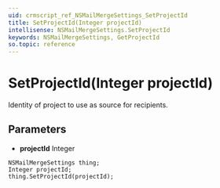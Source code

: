 ```yaml
---
uid: crmscript_ref_NSMailMergeSettings_SetProjectId
title: SetProjectId(Integer projectId)
intellisense: NSMailMergeSettings.SetProjectId
keywords: NSMailMergeSettings, GetProjectId
so.topic: reference
---
```


# SetProjectId(Integer projectId)

Identity of project to use as source for recipients.

## Parameters

* **projectId** Integer

```crmscript
NSMailMergeSettings thing;
Integer projectId;
thing.SetProjectId(projectId);
```

